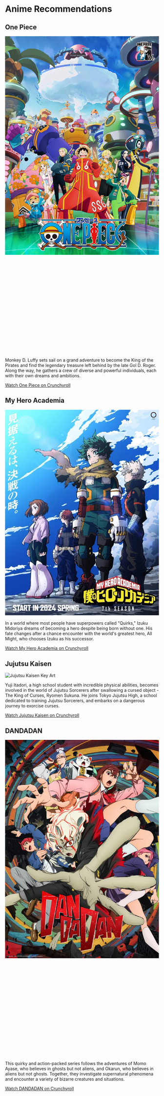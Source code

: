  <h1>Anime Recommendations</h1>

  <div class="anime-section">
    <h2>One Piece</h2>
    <img src=one-piece-key-art-for-the-upcoming-arc-v0-8bpzk90ddl2c1.webp> 
    <iframe width="560" height="315" src="C:\Users\dekyd\Desktop\ANIHUB!\One Piece - Opening 26 _ Assu! - AnimeSelect (1080p, h264).mp4" frameborder="0" allow="accelerometer; autoplay muted clipboard-write; encrypted-media; gyroscope; picture-in-picture" allowfullscreen></iframe>
    <p>Monkey D. Luffy sets sail on a grand adventure to become the King of the Pirates and find the legendary treasure left behind by the late Gol D. Roger. Along the way, he gathers a crew of diverse and powerful individuals, each with their own dreams and ambitions.</p>
    <a href="https://www.crunchyroll.com/one-piece" target="_blank">Watch One Piece on Crunchyroll</a>
  </div>

  <div class="anime-section">
    <h2>My Hero Academia</h2>
    <img src=my-hero-academia-season-7-key-visual-v0-h_11UwfFpZN5y-E5dgFYdEbbat8p660xdmNHJpRHomg.webp alt="My Hero Academia Key Art">
    <p>In a world where most people have superpowers called "Quirks," Izuku Midoriya dreams of becoming a hero despite being born without one. His fate changes after a chance encounter with the world's greatest hero, All Might, who chooses Izuku as his successor.</p>
    <a href="https://www.crunchyroll.com/my-hero-academia" target="_blank">Watch My Hero Academia on Crunchyroll</a>
  </div>

  <div class="anime-section">
    <h2>Jujutsu Kaisen</h2>
    <img src=Jujutsu Kaisen.webp alt="Jujutsu Kaisen Key Art">
    <p>Yuji Itadori, a high school student with incredible physical abilities, becomes involved in the world of Jujutsu Sorcerers after swallowing a cursed object - The King of Curses, Ryomen Sukuna. He joins Tokyo Jujutsu High, a school dedicated to training Jujutsu Sorcerers, and embarks on a dangerous journey to exorcise curses.</p>
    <a href="https://www.crunchyroll.com/jujutsu-kaisen" target="_blank">Watch Jujutsu Kaisen on Crunchyroll</a>
  </div>

  <div class="anime-section">
    <h2>DANDADAN</h2>
    <img src=dan-da-dan-Transforming-Visual-1-scaled.webp alt="DANDADAN Key Art">
    <iframe width="560" height="315" src="C:\Users\dekyd\Desktop\ANIHUB!\DAN DA DAN Opening _ Otonoke by Creepy Nuts - Crunchyroll (1080p, h264).mp4" frameborder="0" allow="accelerometer; autoplay muted clipboard-write; encrypted-media; gyroscope; picture-in-picture" allowfullscreen></iframe>
    <p>This quirky and action-packed series follows the adventures of Momo Ayase, who believes in ghosts but not aliens, and Okarun, who believes in aliens but not ghosts. Together, they investigate supernatural phenomena and encounter a variety of bizarre creatures and situations.</p>
    <a href="https://www.crunchyroll.com/dan-da-dan" target="_blank">Watch DANDADAN on Crunchyroll</a>
  </div>

</body>
</html>
